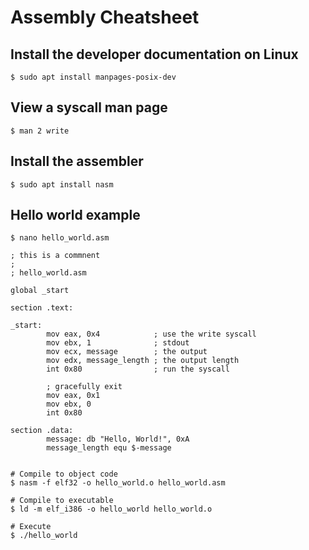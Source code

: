 # Assembly Cheatsheet

## Install the developer documentation on Linux
`$ sudo apt install manpages-posix-dev`

## View a syscall man page
`$ man 2 write`

## Install the assembler
`$ sudo apt install nasm`

## Hello world example

~~~
$ nano hello_world.asm

; this is a commnent
;
; hello_world.asm

global _start

section .text:

_start:
        mov eax, 0x4            ; use the write syscall
        mov ebx, 1              ; stdout
        mov ecx, message        ; the output
        mov edx, message_length ; the output length
        int 0x80                ; run the syscall

        ; gracefully exit
        mov eax, 0x1
        mov ebx, 0
        int 0x80

section .data:
        message: db "Hello, World!", 0xA
        message_length equ $-message


# Compile to object code
$ nasm -f elf32 -o hello_world.o hello_world.asm

# Compile to executable
$ ld -m elf_i386 -o hello_world hello_world.o

# Execute
$ ./hello_world
~~~
